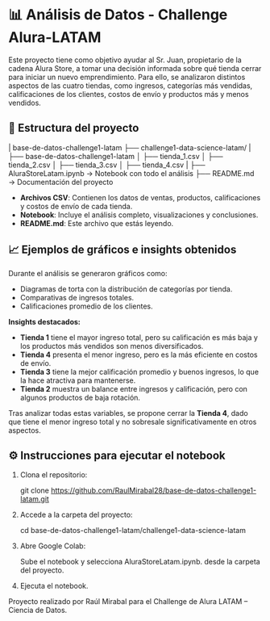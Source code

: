 # 📊 Análisis de Datos - Challenge Alura-LATAM

Este proyecto tiene como objetivo ayudar al Sr. Juan, propietario de la cadena Alura Store, a tomar una decisión informada sobre qué tienda cerrar para iniciar un nuevo emprendimiento. Para ello, se analizaron distintos aspectos de las cuatro tiendas, como ingresos, categorías más vendidas, calificaciones de los clientes, costos de envío y productos más y menos vendidos.

## 📁 Estructura del proyecto

| base-de-datos-challenge1-latam
├── challenge1-data-science-latam/
|  ├── base-de-datos-challenge1-latam
│     ├── tienda_1.csv
│     ├── tienda_2.csv
│     ├── tienda_3.csv
│     ├── tienda_4.csv
|  ├── AluraStoreLatam.ipynb → Notebook con todo el análisis
├── README.md → Documentación del proyecto

- **Archivos CSV**: Contienen los datos de ventas, productos, calificaciones y costos de envío de cada tienda.
- **Notebook**: Incluye el análisis completo, visualizaciones y conclusiones.
- **README.md**: Este archivo que estás leyendo.

## 📈 Ejemplos de gráficos e insights obtenidos

Durante el análisis se generaron gráficos como:
- Diagramas de torta con la distribución de categorías por tienda.
- Comparativas de ingresos totales.
- Calificaciones promedio de los clientes.

**Insights destacados:**

- **Tienda 1** tiene el mayor ingreso total, pero su calificación es más baja y los productos más vendidos son menos diversificados.
- **Tienda 4** presenta el menor ingreso, pero es la más eficiente en costos de envío.
- **Tienda 3** tiene la mejor calificación promedio y buenos ingresos, lo que la hace atractiva para mantenerse.
- **Tienda 2** muestra un balance entre ingresos y calificación, pero con algunos productos de baja rotación.

Tras analizar todas estas variables, se propone cerrar la **Tienda 4**, dado que tiene el menor ingreso total y no sobresale significativamente en otros aspectos.

## ⚙️ Instrucciones para ejecutar el notebook

1. Clona el repositorio:

    git clone https://github.com/RaulMirabal28/base-de-datos-challenge1-latam.git

2. Accede a la carpeta del proyecto:

    cd base-de-datos-challenge1-latam/challenge1-data-science-latam

3. Abre Google Colab:

    Sube el notebook y selecciona AluraStoreLatam.ipynb. desde la carpeta del proyecto.

4. Ejecuta el notebook.

Proyecto realizado por Raúl Mirabal para el Challenge de Alura LATAM – Ciencia de Datos.
